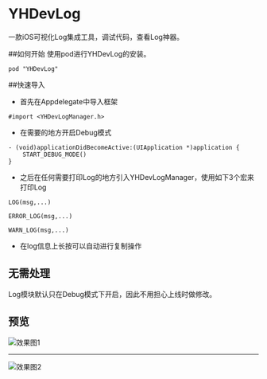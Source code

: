 # YHDevLog
一款iOS可视化Log集成工具，调试代码，查看Log神器。

##如何开始
使用pod进行YHDevLog的安装。

```
pod "YHDevLog"
```
##快速导入
* 首先在Appdelegate中导入框架

```
#import <YHDevLogManager.h>
```
* 在需要的地方开启Debug模式

```
- (void)applicationDidBecomeActive:(UIApplication *)application {
    START_DEBUG_MODE()
}
```
* 之后在任何需要打印Log的地方引入YHDevLogManager，使用如下3个宏来打印Log

`LOG(msg,...)`

`ERROR_LOG(msg,...)`

`WARN_LOG(msg,...)`

* 在log信息上长按可以自动进行复制操作

## 无需处理
Log模块默认只在Debug模式下开启，因此不用担心上线时做修改。
## 预览
![效果图1](https://github.com/ZYHshao/YHDevLog/raw/master/1.png=100*400)

***

![效果图2](https://github.com/ZYHshao/YHDevLog/raw/master/2.png=100*400)

